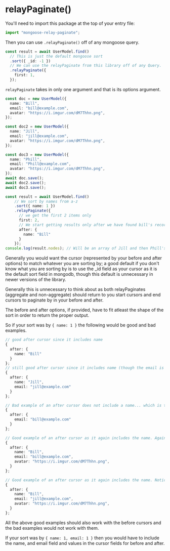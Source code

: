 # relayPaginate()

You'll need to import this package at the top of your entry file:

```ts
import "mongoose-relay-paginate";
```

Then you can use `.relayPaginate()` off of any mongoose query.

```ts
const result = await UserModel.find()
  // This is just the default mongoose sort
  .sort({ _id: -1 })
  // We can use the relayPaginate from this library off of any Query.
  .relayPaginate({
    first: 1,
  });
```

`relayPaginate` takes in only one argument and that is its options  argument.

```ts
const doc = new UserModel({
  name: "Bill",
  email: "bill@example.com",
  avatar: "https://i.imgur.com/dM7Thhn.png",
});

const doc2 = new UserModel({
  name: "Jill",
  email: "jill@example.com",
  avatar: "https://i.imgur.com/dM7Thhn.png",
});

const doc3 = new UserModel({
  name: "Phill",
  email: "Phill@example.com",
  avatar: "https://i.imgur.com/dM7Thhn.png",
});
await doc.save();
await doc2.save();
await doc3.save();

const result = await UserModel.find()
    // We sort by names from a-z
    .sort({ name: 1 })
    .relayPaginate({
      // we get the first 2 items only
      first: 2,
      // We start getting results only after we have found bill's record
      after: {
        name: "Bill"
      }
    });
console.log(result.nodes); // Will be an array of Jill and then Phill's object
```

Generally you would want the cursor (represented by your before and after options) to match whatever you are sorting by; a good default if you don't know what you are sorting by is to use the _id field as your cursor as it is the default sort field in mongodb, though this default is unnecessary in newer versions of the library.

Generally this is unnecessary to think about as both relayPaginates (aggregate and non-aggregate) should return to you start cursors and end cursors to paginate by in your before and after.

The before and after options, if provided, have to fit atleast the shape of the sort in order to return the proper output.

So if your sort was by `{ name: 1 }` the following would be good and bad examples.

```ts
// good after cursor since it includes name
{
  after: {
    name: "Bill"
  }
};
// still good after cursor since it includes name (though the email is unneccessary, it is both ignored and completely fine to send in.)
{
  after: {
    name: "Jill",
    email: "jill@example.com"
  }
};

// Bad example of an after cursor does not include a name... which is the field(s) to sort by.
{
  after: {
    email: "bill@example.com"
  }
};

// Good example of an after cursor as it again includes the name. Again it also ignores the email and avatar fields' as they aren't part of the sort.
{
  after: {
    name: "Bill",
    email: "bill@example.com",
    avatar: "https://i.imgur.com/dM7Thhn.png",
  }
};

// Good example of an after cursor as it again includes the name. Notice how this time the after cursor is a mixture of both Bill and Jill's information, but since the email is ignored Bill's record can still be found since it is only his information in the name field. Again it also ignores the email and avatar fields' as they aren't part of the sort.
{
  after: {
    name: "Bill",
    email: "jill@example.com",
    avatar: "https://i.imgur.com/dM7Thhn.png",
  }
};
```

All the above good examples should also work with the before cursors and the bad examples would not work with them.

If your sort was by `{ name: 1, email: 1 }` then you would have to include the name, and email field and values in the cursor fields for before and after.


